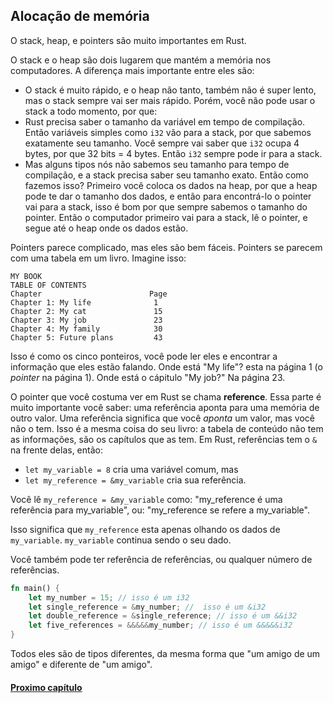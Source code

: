 ## Alocação de memória

O stack, heap, e pointers são muito importantes em Rust.

O stack e o heap são dois lugarem que mantém a memória nos computadores. A diferença mais importante entre eles são:

- O stack é muito rápido, e o heap não tanto, também não é super lento, mas o stack sempre vai ser mais rápido. Porém, você não pode usar o stack a todo momento, por que:
- Rust precisa saber o tamanho da variável em tempo de compilação. Então variáveis simples como `i32` vão para a stack, por que sabemos exatamente seu tamanho. Você sempre vai saber que `i32` ocupa 4 bytes, por que 32 bits = 4 bytes. Então `i32` sempre pode ir para a stack.
- Mas alguns tipos nós não sabemos seu tamanho para tempo de compilação, e a stack precisa saber seu tamanho exato. Então como fazemos isso? Primeiro você coloca os dados na heap, por que a heap pode te dar o tamanho dos dados, e então para encontrá-lo o pointer vai para a stack, isso é bom por que sempre sabemos o tamanho do pointer. Então o computador primeiro vai para a stack, lê o pointer, e segue até o heap onde os dados estão.

Pointers parece complicado, mas eles são bem fáceis. Pointers se parecem com uma tabela em um livro. Imagine isso:

```text
MY BOOK
TABLE OF CONTENTS
Chapter                        Page
Chapter 1: My life              1
Chapter 2: My cat               15
Chapter 3: My job               23
Chapter 4: My family            30
Chapter 5: Future plans         43
```

Isso é como os cinco ponteiros, você pode ler eles e encontrar a informação que eles estão falando. Onde está "My life"? esta na página 1 (o _pointer_ na página 1). Onde está o cápitulo "My job?" Na página 23.

O pointer que você costuma ver em Rust se chama **reference**. Essa parte é muito importante você saber: uma referência aponta para uma memória de outro valor. Uma referência significa que você _aponta_ um valor, mas você não o tem. Isso é a mesma coisa do seu livro: a tabela de conteúdo não tem as informações, são os capítulos que as tem. Em Rust, referências tem o `&` na frente delas, então:

- `let my_variable = 8` cria uma variável comum, mas
- `let my_reference = &my_variable` cria sua referência.

Você lê `my_reference = &my_variable` como: "my_reference é uma referência para my_variable", ou: "my_reference se refere a my_variable".

Isso significa que `my_reference` esta apenas olhando os dados de `my_variable`. `my_variable` continua sendo o seu dado.

Você também pode ter referência de referências, ou qualquer número de referências.

```rust
fn main() {
    let my_number = 15; // isso é um i32
    let single_reference = &my_number; //  isso é um &i32
    let double_reference = &single_reference; // isso é um &&i32
    let five_references = &&&&&my_number; // isso é um &&&&&i32
}
```

Todos eles são de tipos diferentes, da mesma forma que "um amigo de um amigo" e diferente de "um amigo".

#### [Proximo capítulo](https://github.com/justjapann/easy_rust_ptbr/blob/main/part1/prints/prints.md)
